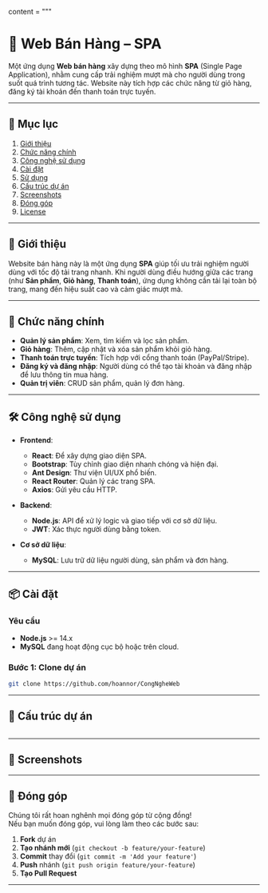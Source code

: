content = """
# 🛒 **Web Bán Hàng – SPA**

Một ứng dụng **Web bán hàng** xây dựng theo mô hình **SPA** (Single Page Application), nhằm cung cấp trải nghiệm mượt mà cho người dùng trong suốt quá trình tương tác. Website này tích hợp các chức năng từ giỏ hàng, đăng ký tài khoản đến thanh toán trực tuyến.

---

## 🚀 **Mục lục**

1. [Giới thiệu](#giới-thiệu)  
2. [Chức năng chính](#chức-năng-chính)  
3. [Công nghệ sử dụng](#công-nghệ-sử-dụng)  
4. [Cài đặt](#cài-đặt)  
5. [Sử dụng](#sử-dụng)  
6. [Cấu trúc dự án](#cấu-trúc-dự-án)  
7. [Screenshots](#screenshots)  
8. [Đóng góp](#đóng-góp)  
9. [License](#license)  

---

## 📖 **Giới thiệu**

Website bán hàng này là một ứng dụng **SPA** giúp tối ưu trải nghiệm người dùng với tốc độ tải trang nhanh. Khi người dùng điều hướng giữa các trang (như **Sản phẩm**, **Giỏ hàng**, **Thanh toán**), ứng dụng không cần tải lại toàn bộ trang, mang đến hiệu suất cao và cảm giác mượt mà.  

---

## 🔑 **Chức năng chính**

- **Quản lý sản phẩm**: Xem, tìm kiếm và lọc sản phẩm.  
- **Giỏ hàng**: Thêm, cập nhật và xóa sản phẩm khỏi giỏ hàng.  
- **Thanh toán trực tuyến**: Tích hợp với cổng thanh toán (PayPal/Stripe).  
- **Đăng ký và đăng nhập**: Người dùng có thể tạo tài khoản và đăng nhập để lưu thông tin mua hàng.  
- **Quản trị viên**: CRUD sản phẩm, quản lý đơn hàng.  

---

## 🛠️ **Công nghệ sử dụng**

- **Frontend**:  
  - **React**: Để xây dựng giao diện SPA.  
  - **Bootstrap**: Tùy chỉnh giao diện nhanh chóng và hiện đại.
  - **Ant Design**: Thư viện UI/UX phổ biến.
  - **React Router**: Quản lý các trang SPA.
  - **Axios**: Gửi yêu cầu HTTP.

- **Backend**:  
  - **Node.js**: API để xử lý logic và giao tiếp với cơ sở dữ liệu.  
  - **JWT**: Xác thực người dùng bằng token.  

- **Cơ sở dữ liệu**:  
  - **MySQL**: Lưu trữ dữ liệu người dùng, sản phẩm và đơn hàng.  

---

## 📦 **Cài đặt**

### Yêu cầu
- **Node.js** >= 14.x  
- **MySQL** đang hoạt động cục bộ hoặc trên cloud.  

### Bước 1: Clone dự án
```bash
git clone https://github.com/hoannor/CongNgheWeb
```
---
## 📂 **Cấu trúc dự án**

```bash

```
---
## 📸 **Screenshots**
---
## 🤝 **Đóng góp**

Chúng tôi rất hoan nghênh mọi đóng góp từ cộng đồng!  
Nếu bạn muốn đóng góp, vui lòng làm theo các bước sau:

1. **Fork** dự án  
2. **Tạo nhánh mới** (`git checkout -b feature/your-feature`)  
3. **Commit** thay đổi (`git commit -m 'Add your feature'`)  
4. **Push** nhánh (`git push origin feature/your-feature`)  
5. **Tạo Pull Request**  
---